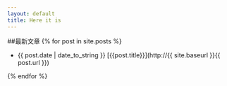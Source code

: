 ```yaml
---
layout: default
title: Here it is
---
```

##最新文章
{% for post in site.posts %}

* {{ post.date | date_to_string }} [{{post.title}}](http://{{ site.baseurl }}{{ post.url }})

{% endfor %}
